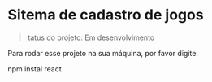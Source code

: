 # Sitema de cadastro de jogos</h1>

>tatus do projeto: Em desenvolvimento

Para rodar esse projeto na sua máquina, por favor digite:

npm instal react
